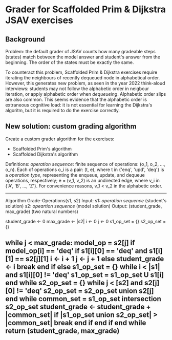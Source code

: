 # Grader for Scaffolded Prim & Dijkstra JSAV exercises

## Background

Problem: the default grader of JSAV counts how many gradeable steps (states)
match between the model answer and student's answer from the beginning. The
order of the states must be exactly the same.

To counteract this problem, Scaffolded Prim & Dijkstra exercises require
iterating the neighbours of recently dequeued node in alphabetical order.
However, this generates new problem, as seen in the year 2022 think-aloud
interviews: students may not follow the alphabetic order in neigbour
iteration, or apply alphabetic order when *dequeueing*. Alphabetic order
slips are also common. This seems evidence that the alphabetic order is
extraneous cognitive load: it is not essential for learning the Dijkstra's
algoritm, but it is required to do the exercise correctly.

## New solution: custom grading algorithm

Create a custom grader algorithm for the exercises:
- Scaffolded Prim's algorithm
- Scaffolded Dijkstra's algorithm

Definitions:
*operation sequence*: finite sequence of operations: (o_1, o_2, ..., o_n).
    Each of operations o_i is a pair: (t, e), where
    t in {'enq', 'upd', 'deq'} is a *operation type*, representing the
           enqueue, update, and dequeue operations, respectively;
    e = (v_1, v_2) is an undirected edge, where
         v_i in {'A', 'B', ..., 'Z'}.
         For convenience reasons, v_1 < v_2 in the alphabetic order.

---------------------------------------------------------------------------
Algorithm Grade-Operations(s1, s2)
Input: s1: *operation sequence* (student's solution)
       s2: *opeartion sequence* (model solution)
Output: (student_grade, max_grade) (two natural numbers)

student_grade <- 0
max_grade     <- |s2|
i <- 0
j <- 0
s1_op_set = {}
s2_op_set = {}

while j < max_grade:
    model_op = s2[j]
    if model_op[i] == 'deq'
        if s1[i][0] == 'deq' and s1[i][1] == s2[j][1]
            i <- i + 1
            j <- j + 1
        else
            student_grade <- i
            break
        end if
    else
        s1_op_set = {}
        while i < |s1| and s1[i][0] != 'deq'
            s1_op_set = s1_op_set U s1[i]
        end while
        s2_op_set = {}
        while j < [s2] and s2[j][0] != 'deq'
            s2_op_set = s2_op_set union s2[j]
        end while
        common_set = s1_op_set intersection s2_op_set
        student_grade <- student_grade + |common_set|
        if |s1_op_set union s2_op_set| > |common_set|
            break
        end if
    end if
end while
return (student_grade, max_grade)
---------------------------------------------------------------------------

